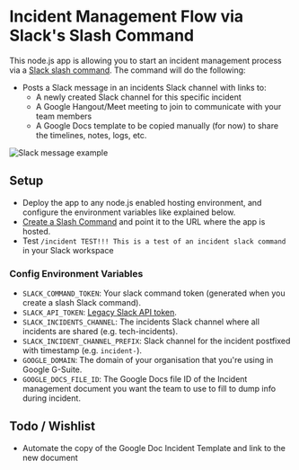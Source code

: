 # Incident Management Flow via Slack's Slash Command

This node.js app is allowing you to start an incident management process via a [Slack slash command](https://api.slack.com/slash-commands). The command will do the following:
* Posts a Slack message in an incidents Slack channel with links to:
  * A newly created Slack channel for this specific incident
  * A Google Hangout/Meet meeting to join to communicate with your team members
  * A Google Docs template to be copied manually (for now) to share the timelines, notes, logs, etc.

![Slack message example](https://raw.githubusercontent.com/rfeiner/slackincident/master/docs/slack-message-example.png)

## Setup
* Deploy the app to any node.js enabled hosting environment, and configure the environment variables like explained below.
* [Create a Slash Command](https://api.slack.com/slash-commands?#creating_commands) and point it to the URL where the app is hosted.
* Test `/incident TEST!!! This is a test of an incident slack command` in your Slack workspace

### Config Environment Variables
* `SLACK_COMMAND_TOKEN`: Your slack command token (generated when you create a slash Slack command).
* `SLACK_API_TOKEN`: [Legacy Slack API token](https://api.slack.com/custom-integrations/legacy-tokens).
* `SLACK_INCIDENTS_CHANNEL`: The incidents Slack channel where all incidents are shared (e.g. tech-incidents).
* `SLACK_INCIDENT_CHANNEL_PREFIX`: Slack channel for the incident postfixed with timestamp (e.g. `incident-`).
* `GOOGLE_DOMAIN`: The domain of your organisation that you're using in Google G-Suite.
* `GOOGLE_DOCS_FILE_ID`: The Google Docs file ID of the Incident management document you want the team to use to fill to dump info during incident.

## Todo / Wishlist
* Automate the copy of the Google Doc Incident Template and link to the new document